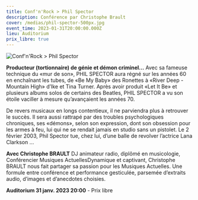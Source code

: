 ```yaml
---
title: Conf'n'Rock > Phil Spector
description: Conférence par Christophe Brault
cover: /medias/phil-spector-500px.jpg
event_time: 2023-01-31T20:00:00.000Z
lieu: Auditorium
prix_libre: true
---
```

![Conf'n'Rock > Phil Spector](/medias/phil-spector-500px.jpg)

**Producteur (tortionnaire) de génie et démon criminel…** Avec sa fameuse technique du «mur de son», PHIL SPECTOR aura régné sur les années 60 en enchaînant les tubes, de «Be My Baby» des Ronettes à «River Deep - Mountain High» d’Ike et Tina Turner. Après avoir produit «Let It Be» et plusieurs albums solos de certains des Beatles, PHIL SPECTOR a vu son étoile vaciller à mesure qu’avançaient les années 70.

De revers musicaux en longs contentieux, il ne parviendra plus à retrouver le succès. Il sera aussi rattrapé par des troubles psychologiques chroniques, ses «démons», selon son expression, dont son obsession pour les armes à feu, lui qui ne se rendait jamais en studio sans un pistolet. Le 2 février 2003, Phil Spector tue, chez lui, d’une balle de revolver l’actrice Lana Clarkson …

**Avec Christophe BRAULT** DJ animateur radio, diplômé en musicologie, Conférencier Musiques ActuellesDynamique et captivant, Christophe BRAULT nous fait partager sa passion pour les Musiques Actuelles. Une formule entre conférence et performance gesticulée, parsemée d’extraits audio, d’images et d’anecdotes choisies.

**Auditorium 31 janv. 2023 20:00** - Prix libre